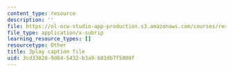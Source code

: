 ```yaml
---
content_type: resource
description: ''
file: https://ol-ocw-studio-app-production.s3.amazonaws.com/courses/res-9-003-brains-minds-and-machines-summer-course-summer-2015/3cd338289d645432b3a9b81db7f5800f_Em9I6XTQA3I.vtt
file_type: application/x-subrip
learning_resource_types: []
resourcetype: Other
title: 3play caption file
uid: 3cd33828-9d64-5432-b3a9-b81db7f5800f
---
```

